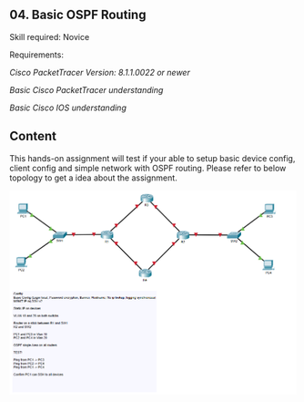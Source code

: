 ## 04. Basic OSPF Routing

Skill required: Novice

Requirements:

*Cisco PacketTracer Version: 8.1.1.0022 or newer*

*Basic Cisco PacketTracer understanding*

*Basic Cisco IOS understanding* 

## Content

This hands-on assignment will test if your able to setup basic device config, client config and simple network with OSPF routing. Please refer to below topology to get a idea about the assignment.

![Topology](Topology.PNG)